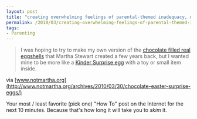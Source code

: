 ```yaml
---
layout: post
title: "creating overwhelming feelings of parental-themed inadequacy, one blog post at a time"
permalink: /2010/03/creating-overwhelming-feelings-of-parental-themed-inadequacy-one-blog-post-at-a-time.html
tags:
- Parenting
---
```


> I was hoping to try to make my own version of the [chocolate filled real eggshells](http://www.marthastewart.com/article/chocolate-egg-how-to) that Martha Stewart created a few years back, but I wanted mine to be more like a [Kinder Surprise egg](http://en.wikipedia.org/wiki/Kinder_Surprise) with a toy or small item inside.

via [www.notmartha.org](http://www.notmartha.org/archives/2010/03/30/chocolate-easter-surprise-eggs/)

Your most / least favorite (pick one) "How To" post on the Internet for the next 10 minutes. Because that's how long it will take you to _skim_ it.